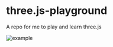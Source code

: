 # three.js-playground
A repo for me to play and learn three.js

![example](https://cdn.rawgit.com/ChrisEddy/three.js-playground/f02a13ee/space.gif)

